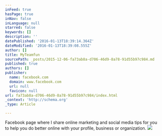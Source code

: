 ```yaml
---
inFeed: true
hasPage: true
inNav: false
inLanguage: null
starred: false
keywords: []
description: ''
datePublished: '2016-01-13T18:39:14.364Z'
dateModified: '2016-01-13T18:39:08.555Z'
author: []
title: MyTeamfun
sourcePath: _posts/2015-12-06-fa73ab8a-d706-46d9-8a78-91d55b97c984.md
published: true
authors: []
publisher:
  name: facebook.com
  domain: www.facebook.com
  url: null
  favicon: null
url: fa73ab8a-d706-46d9-8a78-91d55b97c984/index.html
_context: 'http://schema.org'
_type: Article

---
```

Facebook page where I share online marketing and social media tips for you to help you do better online with your profile, business or organization.
![](https://scontent-arn2-1.xx.fbcdn.net/hphotos-xat1/v/t1.0-9/12118823_1004889739561293_7889058260745360760_n.jpg?oh=e4e97f379f8bb0bbe07c613d45e80ed6&oe=56F0389D)